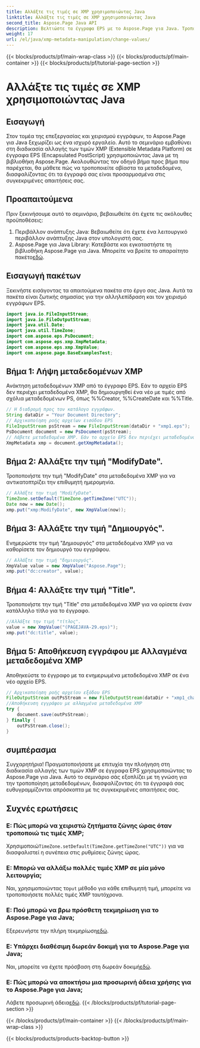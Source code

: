 ```yaml
---
title: Αλλάξτε τις τιμές σε XMP χρησιμοποιώντας Java
linktitle: Αλλάξτε τις τιμές σε XMP χρησιμοποιώντας Java
second_title: Aspose.Page Java API
description: Βελτιώστε τα έγγραφα EPS με το Aspose.Page για Java. Τροποποιήστε αβίαστα τα μεταδεδομένα XMP για προσαρμοσμένο και επαγγελματικό περιεχόμενο. #JavaDevelopment
weight: 17
url: /el/java/xmp-metadata-manipulation/change-values/
---
```


{{< blocks/products/pf/main-wrap-class >}}
{{< blocks/products/pf/main-container >}}
{{< blocks/products/pf/tutorial-page-section >}}

# Αλλάξτε τις τιμές σε XMP χρησιμοποιώντας Java

## Εισαγωγή
Στον τομέα της επεξεργασίας και χειρισμού εγγράφων, το Aspose.Page για Java ξεχωρίζει ως ένα ισχυρό εργαλείο. Αυτό το σεμινάριο εμβαθύνει στη διαδικασία αλλαγής των τιμών XMP (Extensible Metadata Platform) σε έγγραφα EPS (Encapsulated PostScript) χρησιμοποιώντας Java με τη βιβλιοθήκη Aspose.Page. Ακολουθώντας τον οδηγό βήμα προς βήμα που παρέχεται, θα μάθετε πώς να τροποποιείτε αβίαστα τα μεταδεδομένα, διασφαλίζοντας ότι τα έγγραφά σας είναι προσαρμοσμένα στις συγκεκριμένες απαιτήσεις σας.
## Προαπαιτούμενα
Πριν ξεκινήσουμε αυτό το σεμινάριο, βεβαιωθείτε ότι έχετε τις ακόλουθες προϋποθέσεις:
1. Περιβάλλον ανάπτυξης Java: Βεβαιωθείτε ότι έχετε ένα λειτουργικό περιβάλλον ανάπτυξης Java στον υπολογιστή σας.
2.  Aspose.Page για Java Library: Κατεβάστε και εγκαταστήστε τη βιβλιοθήκη Aspose.Page για Java. Μπορείτε να βρείτε το απαραίτητο πακέτο[εδώ](https://releases.aspose.com/page/java/).
## Εισαγωγή πακέτων
Ξεκινήστε εισάγοντας τα απαιτούμενα πακέτα στο έργο σας Java. Αυτά τα πακέτα είναι ζωτικής σημασίας για την αλληλεπίδραση και τον χειρισμό εγγράφων EPS.
```java
import java.io.FileInputStream;
import java.io.FileOutputStream;
import java.util.Date;
import java.util.TimeZone;
import com.aspose.eps.PsDocument;
import com.aspose.eps.xmp.XmpMetadata;
import com.aspose.eps.xmp.XmpValue;
import com.aspose.page.BaseExamplesTest;
```
## Βήμα 1: Λήψη μεταδεδομένων XMP
Ανάκτηση μεταδεδομένων XMP από το έγγραφο EPS. Εάν το αρχείο EPS δεν περιέχει μεταδεδομένα XMP, θα δημιουργηθεί ένα νέο με τιμές από σχόλια μεταδεδομένων PS, όπως %%Creator, %%CreateDate και %%Title.
```java
// Η διαδρομή προς τον κατάλογο εγγράφων.
String dataDir = "Your Document Directory";
// Αρχικοποίηση ροής αρχείων εισόδου EPS
FileInputStream psStream = new FileInputStream(dataDir + "xmp1.eps");
PsDocument document = new PsDocument(psStream);
// Λάβετε μεταδεδομένα XMP. Εάν το αρχείο EPS δεν περιέχει μεταδεδομένα XMP, δημιουργείται ένα νέο με τιμές από σχόλια μεταδεδομένων PS
XmpMetadata xmp = document.getXmpMetadata();
```
## Βήμα 2: Αλλάξτε την τιμή "ModifyDate".
Τροποποιήστε την τιμή "ModifyDate" στα μεταδεδομένα XMP για να αντικατοπτρίζει την επιθυμητή ημερομηνία.
```java
// Αλλάξτε την τιμή "ModifyDate".
TimeZone.setDefault(TimeZone.getTimeZone("UTC"));
Date now = new Date();
xmp.put("xmp:ModifyDate", new XmpValue(now));
```
## Βήμα 3: Αλλάξτε την τιμή "Δημιουργός".
Ενημερώστε την τιμή "Δημιουργός" στα μεταδεδομένα XMP για να καθορίσετε τον δημιουργό του εγγράφου.
```java
// Αλλάξτε την τιμή "δημιουργός".
XmpValue value = new XmpValue("Aspose.Page");
xmp.put("dc:creator", value);
```
## Βήμα 4: Αλλάξτε την τιμή "Title".
Τροποποιήστε την τιμή "Title" στα μεταδεδομένα XMP για να ορίσετε έναν κατάλληλο τίτλο για το έγγραφο.
```java
//Αλλάξτε την τιμή "τίτλος".
value = new XmpValue("(PAGEJAVA-29.eps)");
xmp.put("dc:title", value);
```
## Βήμα 5: Αποθήκευση εγγράφου με Αλλαγμένα μεταδεδομένα XMP
Αποθηκεύστε το έγγραφο με τα ενημερωμένα μεταδεδομένα XMP σε ένα νέο αρχείο EPS.
```java
// Αρχικοποίηση ροής αρχείου εξόδου EPS
FileOutputStream outPsStream = new FileOutputStream(dataDir + "xmp1_changed.eps");
//Αποθήκευση εγγράφου με αλλαγμένα μεταδεδομένα XMP
try {
    document.save(outPsStream);
} finally {
    outPsStream.close();
}
```
## συμπέρασμα
Συγχαρητήρια! Πραγματοποιήσατε με επιτυχία την πλοήγηση στη διαδικασία αλλαγής των τιμών XMP σε έγγραφα EPS χρησιμοποιώντας το Aspose.Page για Java. Αυτό το σεμινάριο σάς εξοπλίζει με τη γνώση για την τροποποίηση μεταδεδομένων, διασφαλίζοντας ότι τα έγγραφά σας ευθυγραμμίζονται απρόσκοπτα με τις συγκεκριμένες απαιτήσεις σας.
## Συχνές ερωτήσεις
### Ε: Πώς μπορώ να χειριστώ ζητήματα ζώνης ώρας όταν τροποποιώ τις τιμές XMP;
 Χρησιμοποιώ`TimeZone.setDefault(TimeZone.getTimeZone("UTC"))` για να διασφαλιστεί η συνέπεια στις ρυθμίσεις ζώνης ώρας.
### Ε: Μπορώ να αλλάξω πολλές τιμές XMP σε μία μόνο λειτουργία;
 Ναι, χρησιμοποιώντας το`put` μέθοδο για κάθε επιθυμητή τιμή, μπορείτε να τροποποιήσετε πολλές τιμές XMP ταυτόχρονα.
### Ε: Πού μπορώ να βρω πρόσθετη τεκμηρίωση για το Aspose.Page για Java;
 Εξερευνήστε την πλήρη τεκμηρίωση[εδώ](https://reference.aspose.com/page/java/).
### Ε: Υπάρχει διαθέσιμη δωρεάν δοκιμή για το Aspose.Page για Java;
 Ναι, μπορείτε να έχετε πρόσβαση στη δωρεάν δοκιμή[εδώ](https://releases.aspose.com/).
### Ε: Πώς μπορώ να αποκτήσω μια προσωρινή άδεια χρήσης για το Aspose.Page για Java;
 Λάβετε προσωρινή άδεια[εδώ](https://purchase.aspose.com/temporary-license/).
{{< /blocks/products/pf/tutorial-page-section >}}

{{< /blocks/products/pf/main-container >}}
{{< /blocks/products/pf/main-wrap-class >}}

{{< blocks/products/products-backtop-button >}}
